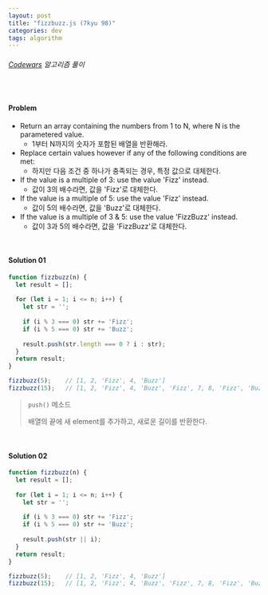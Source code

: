 ```yaml
---
layout: post
title: "fizzbuzz.js (7kyu 98)"
categories: dev
tags: algorithm
---
```


###### [Codewars](https://www.codewars.com) 알고리즘 풀이

<br>

#### Problem

- Return an array containing the numbers from 1 to N, where N is the parametered value.
  - 1부터 N까지의 숫자가 포함된 배열을 반환해라.
- Replace certain values however if any of the following conditions are met:
  - 하지만 다음 조건 중 하나가 충족되는 경우, 특정 값으로 대체한다.
- If the value is a multiple of 3: use the value 'Fizz' instead.
  - 값이 3의 배수라면, 값을 'Fizz'로 대체한다.
- If the value is a multiple of 5: use the value 'Fizz' instead.
  - 값이 5의 배수라면, 값을 'Buzz'로 대체한다.
- If the value is a multiple of 3 & 5: use the value 'FizzBuzz' instead.
  - 값이 3과 5의 배수라면, 값을 'FizzBuzz'로 대체한다.

<br>

#### Solution 01

```js
function fizzbuzz(n) {
  let result = [];
  
  for (let i = 1; i <= n; i++) {
    let str = '';
    
    if (i % 3 === 0) str += 'Fizz';
    if (i % 5 === 0) str += 'Buzz';
    
    result.push(str.length === 0 ? i : str);
  }
  return result;
}

fizzbuzz(5);	// [1, 2, 'Fizz', 4, 'Buzz']
fizzbuzz(15);	// [1, 2, 'Fizz', 4, 'Buzz', 'Fizz', 7, 8, 'Fizz', 'Buzz', 11, 'Fizz', 13, 14, 'FizzBuzz']
```

> `push()` 메소드
>
> 배열의 끝에 새 element를 추가하고, 새로운 길이를 반환한다.

<br>

#### Solution 02

```js
function fizzbuzz(n) {
  let result = [];
  
  for (let i = 1; i <= n; i++) {
    let str = '';
    
    if (i % 3 === 0) str += 'Fizz';
    if (i % 5 === 0) str += 'Buzz';
    
    result.push(str || i);
  }
  return result;
}

fizzbuzz(5);	// [1, 2, 'Fizz', 4, 'Buzz']
fizzbuzz(15);	// [1, 2, 'Fizz', 4, 'Buzz', 'Fizz', 7, 8, 'Fizz', 'Buzz', 11, 'Fizz', 13, 14, 'FizzBuzz']
```

<br>